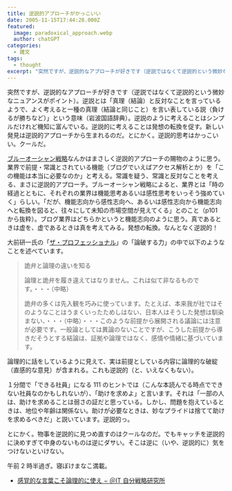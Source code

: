 ```yaml
---
title: 逆説的アプローチがかっこいい
date: 2005-11-15T17:44:28.000Z
featured:
  image: paradoxical_approach.webp
  author: chatGPT
categories:
  - 雑文
tags:
  - thought
excerpt: "突然ですが、逆説的なアプローチが好きです（逆説ではなくて逆説的という微妙なニュアンスがポイント）。逆説とは「真理（結論）と反対なことを言っているようで、よく考えると一種の真理（結論と同じこと）を言い表している説（負けるが勝ちなど）」という意味（岩波国語辞典）。逆説のように考えることはシンプルだけれど機知に富んでいる。逆説的に考えることは発想の転換を促す。新しい発見は逆説的アプローチから生まれるのだ。とにかく。逆説的思考はかっこいい。クールだ。"
---
```

突然ですが、逆説的なアプローチが好きです（逆説ではなくて逆説的という微妙なニュアンスがポイント）。逆説とは「真理（結論）と反対なことを言っているようで、よく考えると一種の真理（結論と同じこと）を言い表している説（負けるが勝ちなど）」という意味（岩波国語辞典）。逆説のように考えることはシンプルだけれど機知に富んでいる。逆説的に考えることは発想の転換を促す。新しい発見は逆説的アプローチから生まれるのだ。とにかく。逆説的思考はかっこいい。クールだ。

[ブルーオーシャン戦略](http://www.amazon.co.jp/exec/obidos/ASIN/4270000708/ref=nosim/yutakayamaguc-22)なんかはまさしく逆説的アプローチの賜物のように思う。業界で前提・常識とされている機能（ブログでいえばアクセス解析とか）を「この機能は本当に必要なのか」と考える。常識を疑う、常識と反対なことを考える、まさに逆説的アプローチ。ブルーオーシャン戦略によると、業界とは「時の経過とともに、それぞれの業界は機能思考あるいは感性思考をいっそう強めていく」らしい。「だが、機能志向から感性志向へ、あるいは感性志向から機能志向へと転換を図ると、往々にして未知の市場空間が見えてくる」とのこと（p101 から抜粋）。ブログ業界はどちらかというと機能志向のように思う。真であるときは虚を、虚であるときは真を考えてみる。発想の転換。なんとなく逆説的！

大前研一氏の「[ザ・プロフェッショナル](http://www.amazon.co.jp/exec/obidos/ASIN/4478375011/ref=nosim/yutakayamaguc-22)」の「論破する力」の中で以下のようなことを述べています。

> 詭弁と論理の違いを知る
>
> 論理と詭弁を履き違えてはなりません。これは似て非なるものです。・・・（中略）
>
> 詭弁の多くは先入観を巧みに使っています。たとえば、本来我が社ではそのようなことはうまくいったためしはない、日本人はそうした発想は馴染まない、・・・（中略）・・・このような前提から展開される議論には注意が必要です。一般論としては異論のないことですが、こうした前提から導きだそうとする結論は、証拠や論理ではなく、感情や情緒に基づいています。

論理的に話をしているように見えて、実は前提としている内容に論理的な破綻（直感的な意見）が含まれる。これも逆説的（と、いえなくもない）。

１分間で「できる社員」になる 111 のヒントでは（こんな本読んでる時点でできない社員なのかもしれないが）、「助けを求めよ」と言います。それは「一部の人は、助けを求めることは弱さの証だと思っている。しかし、問題を抱えているときは、地位や年齢は関係ない。助けが必要なときは、妙なプライドは捨てて助けを求めるべきだ」と説いています。逆説的っ。

とにかく。物事を逆説的に見つめ直すのはクールなのだ。でもキャッチを逆説的に決めすぎて中身のないものは逆にダサい。そこは逆に（いや、逆説的に）気をつけないといけない。

午前 2 時半過ぎ。寝ぼけまなこ満載。

- [感覚的な言葉こそ論理的に使え − ＠IT 自分戦略研究所](http://jibun.atmarkit.co.jp/lskill01/rensai/kokugo04/kokugo01.html)
